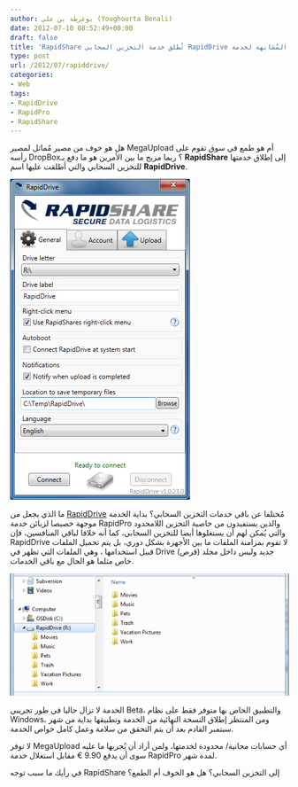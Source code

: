 ```yaml
---
author: يوغرطة بن علي (Youghourta Benali)
date: 2012-07-10 08:52:49+00:00
draft: false
title: 'RapidShare تُطلق خدمة التخزين السحابي RapidDrive المُشابهة لخدمة DropBox  '
type: post
url: /2012/07/rapiddrive/
categories:
- Web
tags:
- RapidDrive
- RapidPro
- RapidShare
---
```


هل هو خوف من مصير مُماثل لمصير MegaUpload أم هو طمع في سوق تقوم على رأسه DropBox؟ ربما مزيج ما بين الأمرين هو ما دفع بـ **RapidShare** إلى إطلاق خدمتها للتخزين السحابي والتي أطلقت عليها اسم **RapidDrive**.




[![](rapiddrive_screen1.png)
](rapiddrive_screen1.png)




ما الذي يجعل من [RapidDrive](https://www.rapidshare.com/#!tools_rapiddrive) مُختلفا عن باقي خدمات التخزين السحابي؟ بداية الخدمة موجهة خصيصا لزبائن خدمة RapidPro والذين يستفيدون من خاصية التخزين اللامحدود والتي يُمكن لهم أن يستغلوها أيضا للتخزين السحابي، كما أنه خلافا لباقي المنافسين، فإن RapidDrive لا تقوم بمزامنة الملفات ما بين الأجهزة بشكل دوري، بل يتم تحميل الملفات قبيل استخدامها ، وهي الملفات التي تظهر في Drive (قرص) جديد وليس داخل مجلد خاص مثلما هو الحال مع باقي الخدمات.




[![](rapiddrive_screen5.png)
](rapiddrive_screen5.png)




الخدمة لا تزال حاليا في طور تجريبي Beta، والتطبيق الخاص بها متوفر فقط على نظام Windows، ومن المنتظر إطلاق النسخة النهائية من الخدمة وتطبيقها بداية من شهر سبتمبر القادم بعد أن يتم التحقق من سلامة وعمل كامل خواص الخدمة.




لا توفر MegaUpload أي حسابات مجانية/ محدودة لخدمتها، ولمن أراد أن يُجربها ما عليه سوى أن يدفع 9.90 € مقابل استغلال خدمة RapidPro لمدة شهر.




في رأيك ما سبب توجه RapidShare إلى التخزين السحابي؟ هل هو الخوف أم الطمع؟
